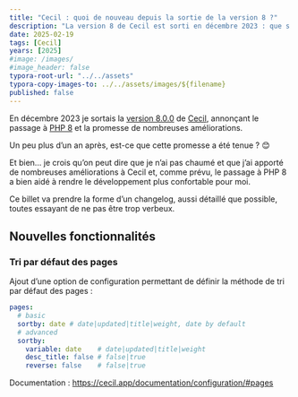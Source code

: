 ```yaml
---
title: "Cecil : quoi de nouveau depuis la sortie de la version 8 ?"
description: "La version 8 de Cecil est sorti en décembre 2023 : que s'est-il passé depuis ?"
date: 2025-02-19
tags: [Cecil]
years: [2025]
#image: /images/
#image_header: false
typora-root-url: "../../assets"
typora-copy-images-to: ../../assets/images/${filename}
published: false
---
```


En décembre 2023 je sortais la [version 8.0.0](https://github.com/Cecilapp/Cecil/pull/1676) de [Cecil](https://cecil.app), annonçant le passage à [PHP 8](https://www.php.net/releases/8.0/) et la promesse de nombreuses améliorations.

Un peu plus d’un an après, est-ce que cette promesse a été tenue ? 😊

Et bien… je crois qu’on peut dire que je n’ai pas chaumé et que j’ai apporté de nombreuses améliorations à Cecil et, comme prévu, le passage à PHP 8 a bien aidé à rendre le développement plus confortable pour moi.

Ce billet va prendre la forme d’un changelog, aussi détaillé que possible, toutes essayant de ne pas être trop verbeux.
<!-- break -->

## Nouvelles fonctionnalités

### Tri par défaut des pages

Ajout d’une option de configuration permettant de définir la méthode de tri par défaut des pages :

```yaml
pages:
  # basic
  sortby: date # date|updated|title|weight, date by default
  # advanced
  sortby:
    variable: date    # date|updated|title|weight
    desc_title: false # false|true
    reverse: false    # false|true
```

Documentation : <https://cecil.app/documentation/configuration/#pages>
